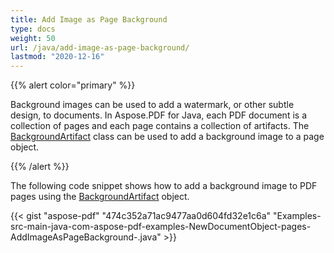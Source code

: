```yaml
---
title: Add Image as Page Background
type: docs
weight: 50
url: /java/add-image-as-page-background/
lastmod: "2020-12-16"
---
```


{{% alert color="primary" %}} 

Background images can be used to add a watermark, or other subtle design, to documents. In Aspose.PDF for Java, each PDF document is a collection of pages and each page contains a collection of artifacts. The [BackgroundArtifact](https://apireference.aspose.com/java/pdf/com.aspose.pdf/BackgroundArtifact) class can be used to add a background image to a page object.

{{% /alert %}} 

The following code snippet shows how to add a background image to PDF pages using the [BackgroundArtifact](https://apireference.aspose.com/java/pdf/com.aspose.pdf/BackgroundArtifact) object.



{{< gist "aspose-pdf" "474c352a71ac9477aa0d604fd32e1c6a" "Examples-src-main-java-com-aspose-pdf-examples-NewDocumentObject-pages-AddImageAsPageBackground-.java" >}}

